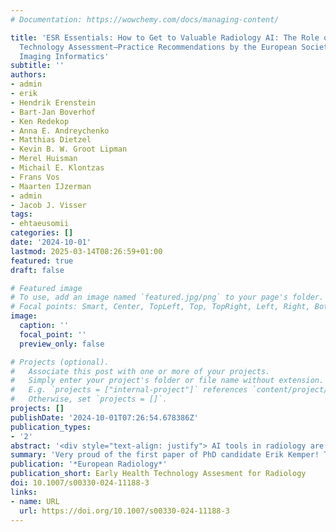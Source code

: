 ```yaml
---
# Documentation: https://wowchemy.com/docs/managing-content/

title: 'ESR Essentials: How to Get to Valuable Radiology AI: The Role of Early Health
  Technology Assessment—Practice Recommendations by the European Society of Medical
  Imaging Informatics'
subtitle: ''
authors:
- admin
- erik
- Hendrik Erenstein
- Bart-Jan Boverhof
- Ken Redekop
- Anna E. Andreychenko
- Matthias Dietzel
- Kevin B. W. Groot Lipman
- Merel Huisman
- Michail E. Klontzas
- Frans Vos
- Maarten IJzerman
- admin
- Jacob J. Visser
tags:
- ehtaeusomii
categories: []
date: '2024-10-01'
lastmod: 2025-03-14T08:26:59+01:00
featured: true
draft: false

# Featured image
# To use, add an image named `featured.jpg/png` to your page's folder.
# Focal points: Smart, Center, TopLeft, Top, TopRight, Left, Right, BottomLeft, Bottom, BottomRight.
image:
  caption: ''
  focal_point: ''
  preview_only: false

# Projects (optional).
#   Associate this post with one or more of your projects.
#   Simply enter your project's folder or file name without extension.
#   E.g. `projects = ["internal-project"]` references `content/project/deep-learning/index.md`.
#   Otherwise, set `projects = []`.
projects: []
publishDate: '2024-10-01T07:26:54.678386Z'
publication_types:
- '2'
abstract: '<div style="text-align: justify"> AI tools in radiology are revolutionising the diagnosis, evaluation, and management of patients. However, there is a major gap between the large number of developed AI tools and those translated into daily clinical practice, which can be primarily attributed to limited usefulness and trust in current AI tools. Instead of technically driven development, little effort has been put into value-based development to ensure AI tools will have a clinically relevant impact on patient care. <br /> An iterative comprehensive value evaluation process covering the complete AI tool lifecycle should be part of radiology AI development. For value assessment of health technologies, health technology assessment (HTA) is an extensively used and comprehensive method. While most aspects of value covered by HTA apply to radiology AI, additional aspects, including transparency, explainability, and robustness, are unique to radiology AI and crucial in its value assessment. Additionally, value assessment should already be included early in the design stage to determine the potential impact and subsequent requirements of the AI tool. Such early assessment should be systematic, transparent, and practical to ensure all stakeholders and value aspects are considered. Hence, early value-based development by incorporating early HTA will lead to more valuable AI tools and thus facilitate translation to clinical practice. <br />  This paper advocates for the use of early value-based assessments. These assessments promote a comprehensive evaluation on how an AI tool in development can provide valuevalue in clinical practice and thus help improve the quality of these tools and the clinical process they support. </div>'
summary: 'Very proud of the first paper of PhD candidate Erik Kemper! This paper advocates for value-based development of AI tools in radiology, emphasizing that their limited clinical adoption stems from issues of usefulness and trust. By incorporating early health technology assessments (HTA) into the AI tool lifecycle, this study shows how a systematic evaluation can enhance clinical relevance and facilitate adoption into practice.'
publication: '*European Radiology*'
publication_short: Early Health Technology Assesment for Radiology
doi: 10.1007/s00330-024-11188-3
links:
- name: URL
  url: https://doi.org/10.1007/s00330-024-11188-3
---
```

